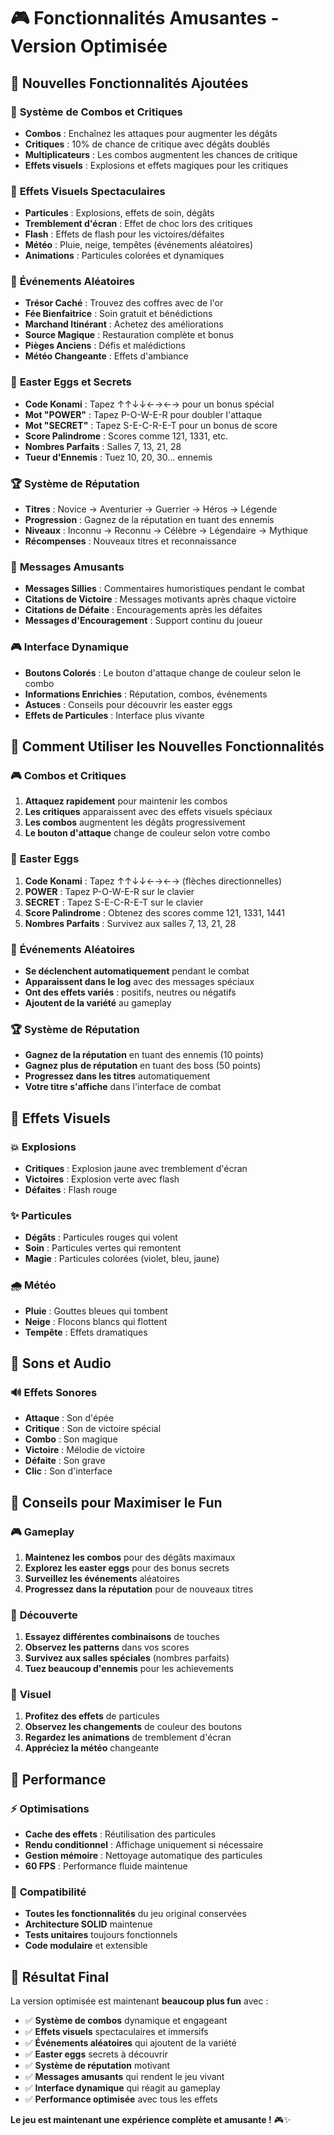 # 🎮 Fonctionnalités Amusantes - Version Optimisée

## 🚀 Nouvelles Fonctionnalités Ajoutées

### 🎯 **Système de Combos et Critiques**
- **Combos** : Enchaînez les attaques pour augmenter les dégâts
- **Critiques** : 10% de chance de critique avec dégâts doublés
- **Multiplicateurs** : Les combos augmentent les chances de critique
- **Effets visuels** : Explosions et effets magiques pour les critiques

### 🎨 **Effets Visuels Spectaculaires**
- **Particules** : Explosions, effets de soin, dégâts
- **Tremblement d'écran** : Effet de choc lors des critiques
- **Flash** : Effets de flash pour les victoires/défaites
- **Météo** : Pluie, neige, tempêtes (événements aléatoires)
- **Animations** : Particules colorées et dynamiques

### 🎲 **Événements Aléatoires**
- **Trésor Caché** : Trouvez des coffres avec de l'or
- **Fée Bienfaitrice** : Soin gratuit et bénédictions
- **Marchand Itinérant** : Achetez des améliorations
- **Source Magique** : Restauration complète et bonus
- **Pièges Anciens** : Défis et malédictions
- **Météo Changeante** : Effets d'ambiance

### 🥚 **Easter Eggs et Secrets**
- **Code Konami** : Tapez ↑↑↓↓←→←→ pour un bonus spécial
- **Mot "POWER"** : Tapez P-O-W-E-R pour doubler l'attaque
- **Mot "SECRET"** : Tapez S-E-C-R-E-T pour un bonus de score
- **Score Palindrome** : Scores comme 121, 1331, etc.
- **Nombres Parfaits** : Salles 7, 13, 21, 28
- **Tueur d'Ennemis** : Tuez 10, 20, 30... ennemis

### 🏆 **Système de Réputation**
- **Titres** : Novice → Aventurier → Guerrier → Héros → Légende
- **Progression** : Gagnez de la réputation en tuant des ennemis
- **Niveaux** : Inconnu → Reconnu → Célèbre → Légendaire → Mythique
- **Récompenses** : Nouveaux titres et reconnaissance

### 💬 **Messages Amusants**
- **Messages Sillies** : Commentaires humoristiques pendant le combat
- **Citations de Victoire** : Messages motivants après chaque victoire
- **Citations de Défaite** : Encouragements après les défaites
- **Messages d'Encouragement** : Support continu du joueur

### 🎮 **Interface Dynamique**
- **Boutons Colorés** : Le bouton d'attaque change de couleur selon le combo
- **Informations Enrichies** : Réputation, combos, événements
- **Astuces** : Conseils pour découvrir les easter eggs
- **Effets de Particules** : Interface plus vivante

## 🎯 **Comment Utiliser les Nouvelles Fonctionnalités**

### 🎮 **Combos et Critiques**
1. **Attaquez rapidement** pour maintenir les combos
2. **Les critiques** apparaissent avec des effets visuels spéciaux
3. **Les combos** augmentent les dégâts progressivement
4. **Le bouton d'attaque** change de couleur selon votre combo

### 🥚 **Easter Eggs**
1. **Code Konami** : Tapez ↑↑↓↓←→←→ (flèches directionnelles)
2. **POWER** : Tapez P-O-W-E-R sur le clavier
3. **SECRET** : Tapez S-E-C-R-E-T sur le clavier
4. **Score Palindrome** : Obtenez des scores comme 121, 1331, 1441
5. **Nombres Parfaits** : Survivez aux salles 7, 13, 21, 28

### 🎲 **Événements Aléatoires**
- **Se déclenchent automatiquement** pendant le combat
- **Apparaissent dans le log** avec des messages spéciaux
- **Ont des effets variés** : positifs, neutres ou négatifs
- **Ajoutent de la variété** au gameplay

### 🏆 **Système de Réputation**
- **Gagnez de la réputation** en tuant des ennemis (10 points)
- **Gagnez plus de réputation** en tuant des boss (50 points)
- **Progressez dans les titres** automatiquement
- **Votre titre s'affiche** dans l'interface de combat

## 🎨 **Effets Visuels**

### 💥 **Explosions**
- **Critiques** : Explosion jaune avec tremblement d'écran
- **Victoires** : Explosion verte avec flash
- **Défaites** : Flash rouge

### ✨ **Particules**
- **Dégâts** : Particules rouges qui volent
- **Soin** : Particules vertes qui remontent
- **Magie** : Particules colorées (violet, bleu, jaune)

### 🌧️ **Météo**
- **Pluie** : Gouttes bleues qui tombent
- **Neige** : Flocons blancs qui flottent
- **Tempête** : Effets dramatiques

## 🎵 **Sons et Audio**

### 🔊 **Effets Sonores**
- **Attaque** : Son d'épée
- **Critique** : Son de victoire spécial
- **Combo** : Son magique
- **Victoire** : Mélodie de victoire
- **Défaite** : Son grave
- **Clic** : Son d'interface

## 🎯 **Conseils pour Maximiser le Fun**

### 🎮 **Gameplay**
1. **Maintenez les combos** pour des dégâts maximaux
2. **Explorez les easter eggs** pour des bonus secrets
3. **Surveillez les événements** aléatoires
4. **Progressez dans la réputation** pour de nouveaux titres

### 🥚 **Découverte**
1. **Essayez différentes combinaisons** de touches
2. **Observez les patterns** dans vos scores
3. **Survivez aux salles spéciales** (nombres parfaits)
4. **Tuez beaucoup d'ennemis** pour les achievements

### 🎨 **Visuel**
1. **Profitez des effets** de particules
2. **Observez les changements** de couleur des boutons
3. **Regardez les animations** de tremblement d'écran
4. **Appréciez la météo** changeante

## 🚀 **Performance**

### ⚡ **Optimisations**
- **Cache des effets** : Réutilisation des particules
- **Rendu conditionnel** : Affichage uniquement si nécessaire
- **Gestion mémoire** : Nettoyage automatique des particules
- **60 FPS** : Performance fluide maintenue

### 🎯 **Compatibilité**
- **Toutes les fonctionnalités** du jeu original conservées
- **Architecture SOLID** maintenue
- **Tests unitaires** toujours fonctionnels
- **Code modulaire** et extensible

## 🎉 **Résultat Final**

La version optimisée est maintenant **beaucoup plus fun** avec :

- ✅ **Système de combos** dynamique et engageant
- ✅ **Effets visuels** spectaculaires et immersifs
- ✅ **Événements aléatoires** qui ajoutent de la variété
- ✅ **Easter eggs** secrets à découvrir
- ✅ **Système de réputation** motivant
- ✅ **Messages amusants** qui rendent le jeu vivant
- ✅ **Interface dynamique** qui réagit au gameplay
- ✅ **Performance optimisée** avec tous les effets

**Le jeu est maintenant une expérience complète et amusante !** 🎮✨
